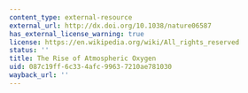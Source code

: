 ```yaml
---
content_type: external-resource
external_url: http://dx.doi.org/10.1038/nature06587
has_external_license_warning: true
license: https://en.wikipedia.org/wiki/All_rights_reserved
status: ''
title: The Rise of Atmospheric Oxygen
uid: 087c19ff-6c33-4afc-9963-7210ae781030
wayback_url: ''
---
```

